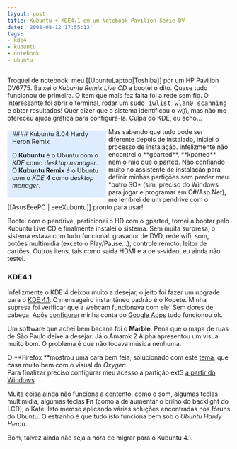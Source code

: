 ```yaml
---
layout: post
title: Kubuntu + KDE4.1 em um Notebook Pavilion Série DV
date: '2008-08-12 17:55:13'
tags:
- kde4
- kubuntu
- notebook
- ubuntu
---
```



Troquei de notebook: meu [[UbuntuLaptop|Toshiba]] por um HP Pavilion DV6775. Baixei o *Kubuntu Remix Live CD* e bootei o dito. Quase tudo funcionou de primeira. O item que mais fez falta foi a rede sem fio. O interessante foi abrir o terminal, rodar um <tt>sudo iwlist wlan0 scanning</tt> e obter resultados! Quer dizer que o sistema identificou o *wifi*, mas não me ofereceu ajuda gráfica para configurá-la. Culpa do KDE, eu acho…

<div style="margin: 4pt 4pt 4pt 0pt; padding: 0pt 8pt 4pt; float: left; width: 40%; background-color: #ddedff;">#### Kubuntu 8.04 Hardy Heron Remix

O **Kubuntu** é o Ubuntu com o *KDE* como *desktop manager*. O **Kubuntu Remix** é o Ubuntu com o *KDE **4*** como *desktop manager*.

</div>Mas sabendo que tudo pode ser diferente depois de instalado, iniciei o processo de instalação. Infelizmente não encontrei o **gparted**, **kparted** nem o raio que o parted. Não confiando muito no assistente de instalação para definir minhas partições sem perder meu *outro SO* (sim, preciso do Windows para jogar e programar em C#/Asp.Net), me lembrei de um pendrive com o [[AsusEeePC | eeeXubuntu]] pronto para usar!

Bootei com o pendrive, particionei o HD com o gparted, tornei a bootar pelo Kubuntu Live CD e finalmente instalei o sistema. Sem muita surpresa, o sistema estava com tudo funcional: gravador de DVD, rede wifi, som, botões multimídia (exceto o Play/Pause…), controle remoto, leitor de cartões. Outros itens, tais como saída HDMI e a de s-vídeo, eu ainda não testei.

### KDE4.1

Infelizmente o KDE 4 deixou muito a desejar, o jeito foi fazer um upgrade para o [KDE 4.1](http://www.kubuntu.org/news/kde-4.1). O mensageiro instantâneo padrão é o Kopete. Minha supresa foi verificar que a webcam funcionava com ele! Sem dores de cabeça. Após [configurar](http://www.guiadohardware.net/dicas/google-talk-kopete.html) minha conta do [Google Apps](http://seiti.eti.br/blog/2008/migrando-para-o-google-apps-gmail) tudo funcionou ok.

Um software que achei bem bacana foi o **Marble**. Pena que o mapa de ruas de São Paulo deixe a desejar. Já o Amarok 2 Alpha apresentou um visual muito bom. O problema é que não tocava música nenhuma.

O **Firefox **mostrou uma cara bem feia, solucionado com este [tema](https://addons.mozilla.org/pt-BR/firefox/addon/7574), que casa muito bem com o visual do *Oxygen*.  
 Para finalizar preciso configurar meu acesso a partição ext3 [a partir do Windows](http://www.fs-driver.org/).

Muita coisa ainda não funciona a contento, como o som, algumas teclas multimídia, algumas teclas **Fn** (como a de aumentar o brilho do backlight do LCD), o Kate. Isto memso aplicando várias soluções encontradas nos fóruns do Ubuntu. O estranho é que tudo isto funciona bem sob o *Ubuntu Hardy Heron*.

Bom, talvez ainda não seja a hora de migrar para o Kubuntu 4.1.


